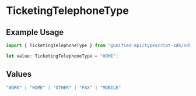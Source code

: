 # TicketingTelephoneType

## Example Usage

```typescript
import { TicketingTelephoneType } from "@unified-api/typescript-sdk/sdk/models/shared";

let value: TicketingTelephoneType = "HOME";
```

## Values

```typescript
"WORK" | "HOME" | "OTHER" | "FAX" | "MOBILE"
```